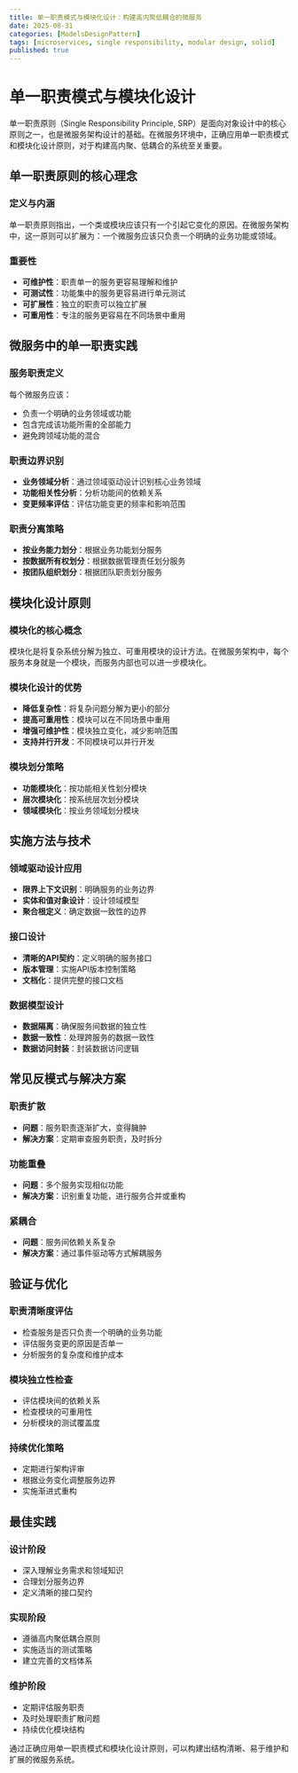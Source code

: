 ```yaml
---
title: 单一职责模式与模块化设计：构建高内聚低耦合的微服务
date: 2025-08-31
categories: [ModelsDesignPattern]
tags: [microservices, single responsibility, modular design, solid]
published: true
---
```


# 单一职责模式与模块化设计

单一职责原则（Single Responsibility Principle, SRP）是面向对象设计中的核心原则之一，也是微服务架构设计的基础。在微服务环境中，正确应用单一职责模式和模块化设计原则，对于构建高内聚、低耦合的系统至关重要。

## 单一职责原则的核心理念

### 定义与内涵
单一职责原则指出，一个类或模块应该只有一个引起它变化的原因。在微服务架构中，这一原则可以扩展为：一个微服务应该只负责一个明确的业务功能或领域。

### 重要性
- **可维护性**：职责单一的服务更容易理解和维护
- **可测试性**：功能集中的服务更容易进行单元测试
- **可扩展性**：独立的职责可以独立扩展
- **可重用性**：专注的服务更容易在不同场景中重用

## 微服务中的单一职责实践

### 服务职责定义
每个微服务应该：
- 负责一个明确的业务领域或功能
- 包含完成该功能所需的全部能力
- 避免跨领域功能的混合

### 职责边界识别
- **业务领域分析**：通过领域驱动设计识别核心业务领域
- **功能相关性分析**：分析功能间的依赖关系
- **变更频率评估**：评估功能变更的频率和影响范围

### 职责分离策略
- **按业务能力划分**：根据业务功能划分服务
- **按数据所有权划分**：根据数据管理责任划分服务
- **按团队组织划分**：根据团队职责划分服务

## 模块化设计原则

### 模块化的核心概念
模块化是将复杂系统分解为独立、可重用模块的设计方法。在微服务架构中，每个服务本身就是一个模块，而服务内部也可以进一步模块化。

### 模块化设计的优势
- **降低复杂性**：将复杂问题分解为更小的部分
- **提高可重用性**：模块可以在不同场景中重用
- **增强可维护性**：模块独立变化，减少影响范围
- **支持并行开发**：不同模块可以并行开发

### 模块划分策略
- **功能模块化**：按功能相关性划分模块
- **层次模块化**：按系统层次划分模块
- **领域模块化**：按业务领域划分模块

## 实施方法与技术

### 领域驱动设计应用
- **限界上下文识别**：明确服务的业务边界
- **实体和值对象设计**：设计领域模型
- **聚合根定义**：确定数据一致性的边界

### 接口设计
- **清晰的API契约**：定义明确的服务接口
- **版本管理**：实施API版本控制策略
- **文档化**：提供完整的接口文档

### 数据模型设计
- **数据隔离**：确保服务间数据的独立性
- **数据一致性**：处理跨服务的数据一致性
- **数据访问封装**：封装数据访问逻辑

## 常见反模式与解决方案

### 职责扩散
- **问题**：服务职责逐渐扩大，变得臃肿
- **解决方案**：定期审查服务职责，及时拆分

### 功能重叠
- **问题**：多个服务实现相似功能
- **解决方案**：识别重复功能，进行服务合并或重构

### 紧耦合
- **问题**：服务间依赖关系复杂
- **解决方案**：通过事件驱动等方式解耦服务

## 验证与优化

### 职责清晰度评估
- 检查服务是否只负责一个明确的业务功能
- 评估服务变更的原因是否单一
- 分析服务的复杂度和维护成本

### 模块独立性检查
- 评估模块间的依赖关系
- 检查模块的可重用性
- 分析模块的测试覆盖度

### 持续优化策略
- 定期进行架构评审
- 根据业务变化调整服务边界
- 实施渐进式重构

## 最佳实践

### 设计阶段
- 深入理解业务需求和领域知识
- 合理划分服务边界
- 定义清晰的接口契约

### 实现阶段
- 遵循高内聚低耦合原则
- 实施适当的测试策略
- 建立完善的文档体系

### 维护阶段
- 定期评估服务职责
- 及时处理职责扩散问题
- 持续优化模块结构

通过正确应用单一职责模式和模块化设计原则，可以构建出结构清晰、易于维护和扩展的微服务系统。